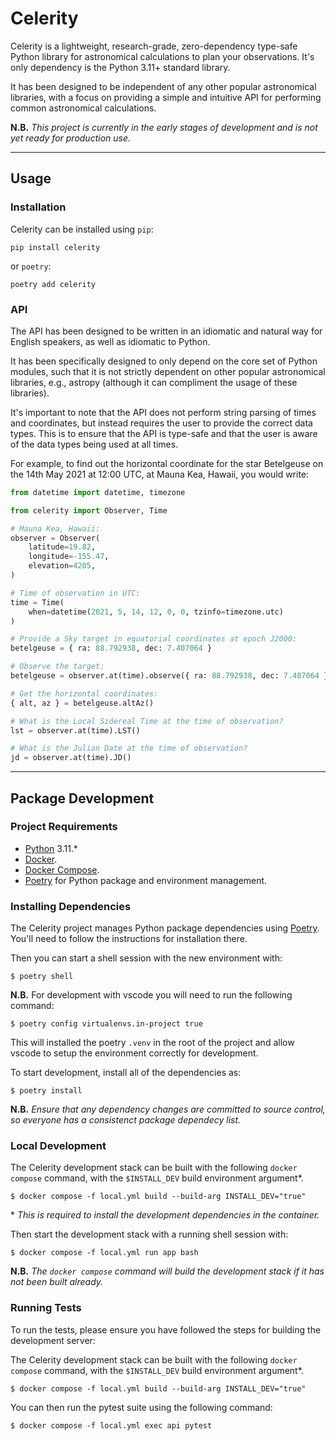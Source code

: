 # Celerity

Celerity is a lightweight, research-grade, zero-dependency type-safe Python library for astronomical calculations to plan your observations. It's only dependency is the Python 3.11+ standard library.

It has been designed to be independent of any other popular astronomical libraries, with a focus on providing a simple and intuitive API for performing common astronomical calculations.

**N.B.** _This project is currently in the early stages of development and is not yet ready for production use._

---

## Usage

### Installation

Celerity can be installed using `pip`:

```console
pip install celerity
```

 or `poetry`:

```console
poetry add celerity
```

### API

The API has been designed to be written in an idiomatic and natural way for English speakers, as well as idiomatic to Python. 

It has been specifically designed to only depend on the core set of Python modules, such that it is not strictly dependent on other popular astronomical libraries, e.g., astropy (although it can compliment the usage of these libraries).

It's important to note that the API does not perform string parsing of times and coordinates, but instead requires the user to provide the correct data types. This is to ensure that the API is type-safe and that the user is aware of the data types being used at all times.

For example, to find out the horizontal coordinate for the star Betelgeuse on the 14th May 2021 at 12:00 UTC, at Mauna Kea, Hawaii, you would write:

```python
from datetime import datetime, timezone

from celerity import Observer, Time

# Mauna Kea, Hawaii:
observer = Observer(
    latitude=19.82,
    longitude=-155.47,
    elevation=4205,
)

# Time of observation in UTC:
time = Time(
    when=datetime(2021, 5, 14, 12, 0, 0, tzinfo=timezone.utc)
)

# Provide a Sky target in equatorial coordinates at epoch J2000:
betelgeuse = { ra: 88.792938, dec: 7.407064 }

# Observe the target:
betelgeuse = observer.at(time).observe({ ra: 88.792938, dec: 7.407064 })

# Get the horizontal coordinates:
{ alt, az } = betelgeuse.altAz()

# What is the Local Sidereal Time at the time of observation?
lst = observer.at(time).LST()

# What is the Julian Date at the time of observation?
jd = observer.at(time).JD()
```

---

## Package Development

### Project Requirements

- [Python](https://www.python.org/) 3.11.*
- [Docker](https://www.docker.com/).
- [Docker Compose](https://docs.docker.com/compose/install/).
- [Poetry](https://python-poetry.org/) for Python package and environment management.

### Installing Dependencies

The Celerity project manages Python package dependencies using [Poetry](https://python-poetry.org/). You'll need to follow the instructions for installation there.

Then you can start a shell session with the new environment with:

```console
$ poetry shell
```

**N.B.** For development with vscode you will need to run the following command:

```console
$ poetry config virtualenvs.in-project true
```

This will installed the poetry `.venv` in the root of the project and allow vscode to setup the environment correctly for development.

To start development, install all of the dependencies as:

```console
$ poetry install
```

**N.B.** _Ensure that any dependency changes are committed to source control, so everyone has a consistenct package dependecy list._

### Local Development

The Celerity development stack can be built with the following `docker` `compose` command, with the `$INSTALL_DEV` build environment argument\*.

```console
$ docker compose -f local.yml build --build-arg INSTALL_DEV="true"
```

\* _This is required to install the development dependencies in the container._

Then start the development stack with a running shell session with:

```console
$ docker compose -f local.yml run app bash
```

**N.B.** _The `docker compose` command will build the development stack if it has not been built already._

### Running Tests

To run the tests, please ensure you have followed the steps for building the development server:

The Celerity development stack can be built with the following `docker` `compose` command, with the `$INSTALL_DEV` build environment argument\*.

```console
$ docker compose -f local.yml build --build-arg INSTALL_DEV="true"
```

You can then run the pytest suite using the following command:

```
$ docker compose -f local.yml exec api pytest
```